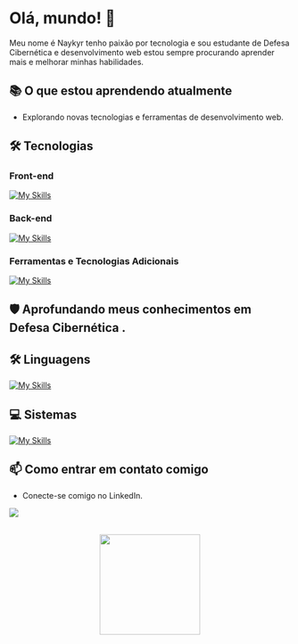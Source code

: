 # Olá, mundo! 👋

Meu nome é Naykyr tenho paixão por tecnologia e sou estudante de Defesa Cibernética e desenvolvimento web estou sempre procurando aprender mais e melhorar minhas habilidades.

## 📚 O que estou aprendendo atualmente

- Explorando novas tecnologias e ferramentas de desenvolvimento web.

## 🛠️ Tecnologias

### Front-end

[![My Skills](https://skillicons.dev/icons?i=html,css,js,vue)](https://skillicons.dev)

### Back-end

[![My Skills](https://skillicons.dev/icons?i=php,mysql,sqlite,java)](https://skillicons.dev)

### Ferramentas e Tecnologias Adicionais

[![My Skills](https://skillicons.dev/icons?i=git,github)](https://skillicons.dev)

## 🛡️ Aprofundando meus conhecimentos em Defesa Cibernética .
  
## 🛠️ Linguagens

[![My Skills](https://skillicons.dev/icons?i=py,c,bash,powershell)](https://skillicons.dev)

## 💻 Sistemas

[![My Skills](https://skillicons.dev/icons?i=kali,windows,linux)](https://skillicons.dev)

## 📫 Como entrar em contato comigo

- Conecte-se comigo no LinkedIn.<br>
<p>
  <a target="_blank" href="https://www.linkedin.com/in/naykyr-oliveira/">
    <img src="https://skillicons.dev/icons?i=linkedin"/>
  </a>
</p>
<div align="center" style="display: inline_block"><br>
    <img  height="180em" src="https://github-readme-stats.vercel.app/api/top-langs/?username=NaykyrOliveira&layout=compact">
</div>
